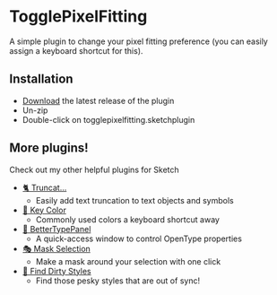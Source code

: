 # TogglePixelFitting
A simple plugin to change your pixel fitting preference (you can easily assign a keyboard shortcut for this).

## Installation

- [Download](../../releases/latest/download/togglepixelfitting.sketchplugin.zip) the latest release of the plugin
- Un-zip
- Double-click on togglepixelfitting.sketchplugin

## More plugins!
Check out my other helpful plugins for Sketch

- [🐈 Truncat...](https://github.com/KevinGutowski/Truncat)
  - Easily add text truncation to text objects and symbols
- [🌈 Key Color](https://github.com/KevinGutowski/keyColor)
  - Commonly used colors a keyboard shortcut away
- [📌 BetterTypePanel](https://github.com/KevinGutowski/betterTypePanel)
  - A quick-access window to control OpenType properties
- [🎭 Mask Selection](https://github.com/KevinGutowski/Mask-Selection)
  - Make a mask around your selection with one click
- [🔎 Find Dirty Styles](https://github.com/KevinGutowski/FindDirtyStyles)
  - Find those pesky styles that are out of sync!
